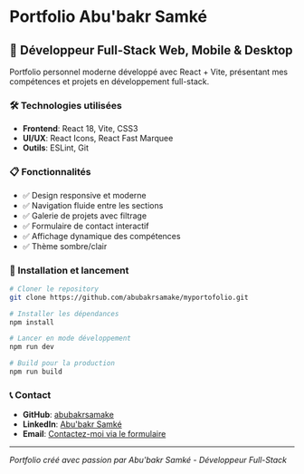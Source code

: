 # Portfolio Abu'bakr Samké

## 🚀 Développeur Full-Stack Web, Mobile & Desktop

Portfolio personnel moderne développé avec React + Vite, présentant mes compétences et projets en développement full-stack.

### 🛠️ Technologies utilisées

- **Frontend**: React 18, Vite, CSS3
- **UI/UX**: React Icons, React Fast Marquee
- **Outils**: ESLint, Git

### 📋 Fonctionnalités

- ✅ Design responsive et moderne
- ✅ Navigation fluide entre les sections
- ✅ Galerie de projets avec filtrage
- ✅ Formulaire de contact interactif
- ✅ Affichage dynamique des compétences
- ✅ Thème sombre/clair

### 🚀 Installation et lancement

```bash
# Cloner le repository
git clone https://github.com/abubakrsamake/myportofolio.git

# Installer les dépendances
npm install

# Lancer en mode développement
npm run dev

# Build pour la production
npm run build
```

### 📞 Contact

- **GitHub**: [abubakrsamake](https://github.com/abubakrsamake)
- **LinkedIn**: [Abu'bakr Samké](https://www.linkedin.com/in/abubakr-samake-a6396036a)
- **Email**: [Contactez-moi via le formulaire](./src/pages/Contact.jsx)

---

*Portfolio créé avec passion par Abu'bakr Samké - Développeur Full-Stack*
